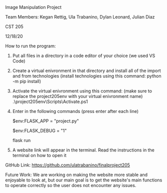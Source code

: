 Image Manipulation Project

Team Members: Kegan Rettig, Ula Trabanino, Dylan Leonard, Julian Diaz

CST 205

12/18/20

How to run the program:

1. Put all files in a directory in a code editor of your choice (we used VS Code)
2. Create a virtual enivronment in that directory and install all of the import and from technologies (install technologies using this command: python -m pip install)
3. Activate the virtual enivronment using this command: (make sure to replace the project205env with your virtual enivronment name) .\project205env\Scripts\Activate.ps1
4. Enter in the following commands (press enter after each line)
  
    $env:FLASK_APP = "project.py" 
  
    $env:FLASK_DEBUG = "1"
  
    flask run
  
5. A website link will appear in the terminal. Read the instructions in the terminal on how to open it

GitHub Link: https://github.com/ulatrabanino/finalproject205

Future Work: We are working on making the website more stable and enjoyable to look at, but our main goal is to get the website's main functions to operate correctly so the user does not encounter any issues. 
